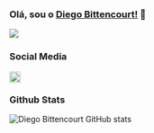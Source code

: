 ### Olá, sou o [Diego Bittencourt!](https://www.linkedin.com/in/diego-bittencourt) 👋

<img src="https://raw.githubusercontent.com/hevant/hevant/master/assets/banner.png">

### Social Media
<a href="https://www.linkedin.com/in/diego-bittencourt">
  <img align="left" alt="Linkedin | Diego Bittencourt" width="20px" src="https://raw.githubusercontent.com/hevant/hevant/master/assets/linkedin.svg" />
</a></br>

### Github Stats
![Diego Bittencourt GitHub stats](https://github-readme-stats.vercel.app/api?username=hevant&theme=tokyonight&show_icons=true)


<!--
**hevant/hevant** is a ✨ _special_ ✨ repository because its `README.md` (this file) appears on your GitHub profile.

Here are some ideas to get you started:

- 🔭 I’m currently working on ...
- 🌱 I’m currently learning ...
- 👯 I’m looking to collaborate on ...
- 🤔 I’m looking for help with ...
- 💬 Ask me about ...
- 📫 How to reach me: ...
- 😄 Pronouns: ...
- ⚡ Fun fact: ...
-->
